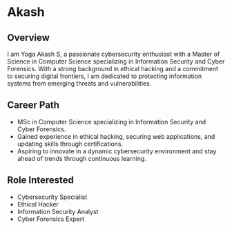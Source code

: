 # Akash

## Overview
  I am Yoga Akash S, a passionate cybersecurity enthusiast with a Master of Science in Computer Science specializing in Information Security and Cyber Forensics. With a strong background in ethical hacking and a commitment to securing digital frontiers, I am dedicated to protecting information systems from emerging threats and vulnerabilities.

## Career Path
- MSc in Computer Science specializing in Information Security and Cyber Forensics.
- Gained experience in ethical hacking, securing web applications, and updating skills through certifications.
- Aspiring to innovate in a dynamic cybersecurity environment and stay ahead of trends through continuous learning.

## Role Interested
- Cybersecurity Specialist
- Ethical Hacker
- Information Security Analyst
- Cyber Forensics Expert
